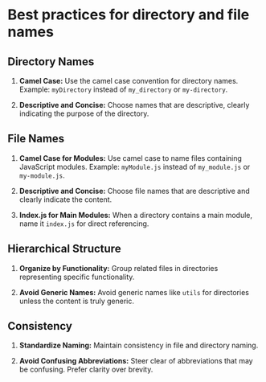 # Best practices for directory and file names

## Directory Names

1. **Camel Case:** Use the camel case convention for directory names. Example: `myDirectory` instead of `my_directory` or `my-directory`.

2. **Descriptive and Concise:** Choose names that are descriptive, clearly indicating the purpose of the directory.

## File Names

1. **Camel Case for Modules:** Use camel case to name files containing JavaScript modules. Example: `myModule.js` instead of `my_module.js` or `my-module.js`.

2. **Descriptive and Concise:** Choose file names that are descriptive and clearly indicate the content.

3. **Index.js for Main Modules:** When a directory contains a main module, name it `index.js` for direct referencing.

## Hierarchical Structure

1. **Organize by Functionality:** Group related files in directories representing specific functionality.

2. **Avoid Generic Names:** Avoid generic names like `utils` for directories unless the content is truly generic.

## Consistency

1. **Standardize Naming:** Maintain consistency in file and directory naming.

2. **Avoid Confusing Abbreviations:** Steer clear of abbreviations that may be confusing. Prefer clarity over brevity.
